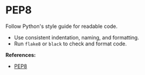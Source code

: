 # PEP8

Follow Python's style guide for readable code.

- Use consistent indentation, naming, and formatting.
- Run `flake8` or `black` to check and format code.

**References:**
- [PEP8](https://peps.python.org/pep-0008/)
